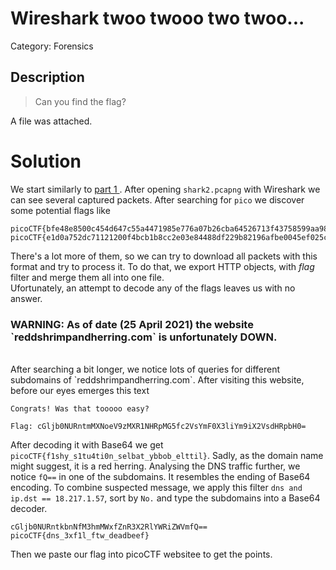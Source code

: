 # Wireshark twoo twooo two twoo...
Category: Forensics

## Description

> Can you find the flag?

A file was attached.  

# Solution
We start similarly to <a href=Wireshark_doodooo_do_doo.md> part 1 </a>.
After opening `shark2.pcapng` with Wireshark we can see several captured packets. 
After searching for `pico` we discover some potential flags like
```
picoCTF{bfe48e8500c454d647c55a4471985e776a07b26cba64526713f43758599aa98b}
picoCTF{e1d0a752dc71121200f4bcb1b8cc2e03e84488df229b82196afbe0045ef025c4}
```
There's a lot more of them, so we can try to download all packets with this format and try to process it.
To do that, we export HTTP objects, with *flag* filter and merge them all into one file.
<br>
Ufortunately, an attempt to decode any of the flags leaves us with no answer.
<h3>WARNING: As of date (25 April 2021) the website `reddshrimpandherring.com` is unfortunately DOWN.</h3>
<br>
After searching a bit longer, we notice lots of queries for different subdomains of `reddshrimpandherring.com`. After visiting this website, before our eyes emerges this text

```
Congrats! Was that tooooo easy?

Flag: cGljb0NURntmMXNoeV9zMXR1NHRpMG5fc2VsYmF0X3liYm9iX2VsdHRpbH0=
```
After decoding it with Base64 we get `picoCTF{f1shy_s1tu4ti0n_selbat_ybbob_elttil}`. Sadly, as the domain name might suggest, it is a red herring.
Analysing the DNS traffic further, we notice `fQ==` in one of the subdomains. It resembles the ending of Base64 encoding. 
To combine suspected message, we apply this filter `dns and ip.dst == 18.217.1.57`, sort by `No.` and type the subdomains into a Base64 decoder.

```
cGljb0NURntkbnNfM3hmMWxfZnR3X2RlYWRiZWVmfQ==
picoCTF{dns_3xf1l_ftw_deadbeef}
```
Then we paste our flag into picoCTF websitee to get the points.
